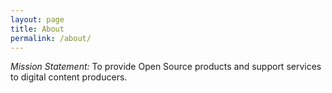 ```yaml
---
layout: page
title: About
permalink: /about/
---
```


*Mission Statement:* To provide Open Source products and support services to digital content producers.

[Apache Sling]: http://sling.apache.org
